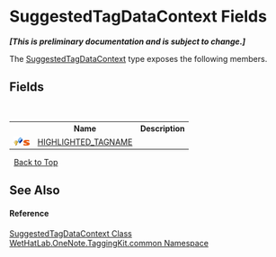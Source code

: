 # SuggestedTagDataContext Fields
 _**\[This is preliminary documentation and is subject to change.\]**_

The <a href="fc433c94-8fb7-e877-217c-2bcf31c00339.md">SuggestedTagDataContext</a> type exposes the following members.


## Fields
&nbsp;<table><tr><th></th><th>Name</th><th>Description</th></tr><tr><td>![Protected field](media/protfield.gif "Protected field")![Static member](media/static.gif "Static member")</td><td><a href="16ef290a-e807-2c7a-12de-9a13738aae44.md">HIGHLIGHTED_TAGNAME</a></td><td /></tr></table>&nbsp;
<a href="#suggestedtagdatacontext-fields">Back to Top</a>

## See Also


#### Reference
<a href="fc433c94-8fb7-e877-217c-2bcf31c00339.md">SuggestedTagDataContext Class</a><br /><a href="bcdbab9c-63d1-48a4-6937-af53fb8d9a55.md">WetHatLab.OneNote.TaggingKit.common Namespace</a><br />